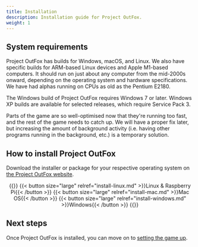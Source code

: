 ```yaml
---
title: Installation
description: Installation guide for Project OutFox.
weight: 1
---
```


## System requirements

Project OutFox has builds for Windows, macOS, and Linux. We also have specific builds for ARM-based Linux devices and Apple M1-based computers. It should run on just about any computer from the mid-2000s onward, depending on the operating system and hardware specifications. We have had alphas running on CPUs as old as the Pentium E2180.

The Windows build of Project OutFox requires Windows 7 or later. Windows XP builds are available for selected releases, which require Service Pack 3.

Parts of the game are so well-optimised now that they're running too fast, and the rest of the game needs to catch up. We will have a proper fix later, but increasing the amount of background activity (i.e. having other programs running in the background, etc.) is a temporary solution.


## How to install Project OutFox

Download the installer or package for your respective operating system on [the Project OutFox website](https://projectmoon.dance/downloads).

<center>
{{<columns>}}
{{< button size="large" relref="install-linux.md" >}}Linux & Raspberry Pi{{< /button >}}
{{< button size="large" relref="install-mac.md" >}}Mac OS{{< /button >}}
{{< button size="large" relref="install-windows.md" >}}Windows{{< /button >}}
{{</columns>}}
</center>

## Next steps

Once Project OutFox is installed, you can move on to [setting the game up](/user-guide/setup/getting-started).
